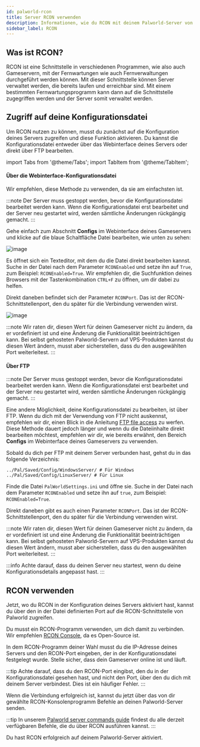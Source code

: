 ```yaml
---
id: palworld-rcon
title: Server RCON verwenden
description: Informationen, wie du RCON mit deinem Palworld-Server von ZAP-Hosting verwendest, um deinen Server zu verwalten - ZAP-Hosting.com Dokumentation
sidebar_label: RCON
---
```


## Was ist RCON?

RCON ist eine Schnittstelle in verschiedenen Programmen, wie also auch Gameservern, mit der Fernwartungen wie auch Fernverwaltungen durchgeführt werden können. Mit dieser Schnittstelle können Server verwaltet werden, die bereits laufen und erreichbar sind. Mit einem bestimmten Fernwartungsprogramm kann dann auf die Schnittstelle zugegriffen werden und der Server somit verwaltet werden.

## Zugriff auf deine Konfigurationsdatei

Um RCON nutzen zu können, musst du zunächst auf die Konfiguration deines Servers zugreifen und diese Funktion aktivieren. Du kannst die Konfigurationsdatei entweder über das Webinterface deines Servers oder direkt über FTP bearbeiten.

import Tabs from '@theme/Tabs';
import TabItem from '@theme/TabItem';

<Tabs>
<TabItem value="configs" label="Über die WI-Konfigurationsdatei">

#### Über die Webinterface-Konfigurationsdatei

Wir empfehlen, diese Methode zu verwenden, da sie am einfachsten ist. 

:::note
Der Server muss gestoppt werden, bevor die Konfigurationsdatei bearbeitet werden kann. Wenn die Konfigurationsdatei erst bearbeitet und der Server neu gestartet wird, werden sämtliche Änderungen rückgängig gemacht.
:::

Gehe einfach zum Abschnitt **Configs** im Webinterface deines Gameservers und klicke auf die blaue Schaltfläche Datei bearbeiten, wie unten zu sehen:

![image](https://github.com/zaphosting/docs/assets/42719082/53c8acad-7347-4c3e-85bf-5ae0ad423fc6)

Es öffnet sich ein Texteditor, mit dem du die Datei direkt bearbeiten kannst. Suche in der Datei nach dem Parameter `RCONEnabled` und setze ihn auf `True`, zum Beispiel: `RCONEnabled=True`. Wir empfehlen dir, die Suchfunktion deines Browsers mit der Tastenkombination `CTRL+F` zu öffnen, um dir dabei zu helfen.

Direkt daneben befindet sich der Parameter `RCONPort`. Das ist der RCON-Schnittstellenport, den du später für die Verbindung verwenden wirst.

![image](https://github.com/zaphosting/docs/assets/42719082/40dbb8ae-a75d-47b9-96d5-3af0519b62ac)

:::note
Wir raten dir, diesen Wert für deinen Gameserver nicht zu ändern, da er vordefiniert ist und eine Änderung die Funktionalität beeinträchtigen kann. Bei selbst gehosteten Palworld-Servern auf VPS-Produkten kannst du diesen Wert ändern, musst aber sicherstellen, dass du den ausgewählten Port weiterleitest.
:::

</TabItem>

<TabItem value="ftp" label="Via FTP">

#### Über FTP

:::note
Der Server muss gestoppt werden, bevor die Konfigurationsdatei bearbeitet werden kann. Wenn die Konfigurationsdatei erst bearbeitet und der Server neu gestartet wird, werden sämtliche Änderungen rückgängig gemacht.
:::

Eine andere Möglichkeit, deine Konfigurationsdatei zu bearbeiten, ist über FTP. Wenn du dich mit der Verwendung von FTP nicht auskennst, empfehlen wir dir, einen Blick in die Anleitung [FTP file access](gameserver-ftpaccess.md) zu werfen. Diese Methode dauert jedoch länger und wenn du die Dateiinhalte direkt bearbeiten möchtest, empfehlen wir dir, wie bereits erwähnt, den Bereich **Configs** im Webinterface deines Gameservers zu verwenden.

Sobald du dich per FTP mit deinem Server verbunden hast, gehst du in das folgende Verzeichnis:
```
../Pal/Saved/Config/WindowsServer/ # Für Windows
../Pal/Saved/Config/LinuxServer/ # Für Linux
```

Finde die Datei `PalWorldSettings.ini` und öffne sie. Suche in der Datei nach dem Parameter `RCONEnabled` und setze ihn auf `true`, zum Beispiel: `RCONEnabled=True`.

Direkt daneben gibt es auch einen Parameter `RCONPort`. Das ist der RCON-Schnittstellenport, den du später für die Verbindung verwenden wirst.

:::note
Wir raten dir, diesen Wert für deinen Gameserver nicht zu ändern, da er vordefiniert ist und eine Änderung die Funktionalität beeinträchtigen kann. Bei selbst gehosteten Palworld-Servern auf VPS-Produkten kannst du diesen Wert ändern, musst aber sicherstellen, dass du den ausgewählten Port weiterleitest.
:::

</TabItem>
</Tabs>

:::info
Achte darauf, dass du deinen Server neu startest, wenn du deine Konfigurationsdetails angepasst hast.
:::

## RCON verwenden

Jetzt, wo du RCON in der Konfiguration deines Servers aktiviert hast, kannst du über den in der Datei definierten Port auf die RCON-Schnittstelle von Palworld zugreifen.

Du musst ein RCON-Programm verwenden, um dich damit zu verbinden. Wir empfehlen [RCON Console](https://sourceforge.net/projects/rconconsole/), da es Open-Source ist.

In dem RCON-Programm deiner Wahl musst du die IP-Adresse deines Servers und den RCON-Port eingeben, der in der Konfigurationsdatei festgelegt wurde. Stelle sicher, dass dein Gameserver online ist und läuft.

:::tip
Achte darauf, dass du den RCON-Port eingibst, den du in der Konfigurationsdatei gesehen hast, und nicht den Port, über den du dich mit deinem Server verbindest. Dies ist ein häufiger Fehler.
:::

Wenn die Verbindung erfolgreich ist, kannst du jetzt über das von dir gewählte RCON-Konsolenprogramm Befehle an deinen Palworld-Server senden. 

:::tip
In unserem [Palworld server commands guide](palworld-server-commands.md) findest du alle derzeit verfügbaren Befehle, die du über RCON ausführen kannst.
:::

Du hast RCON erfolgreich auf deinem Palworld-Server aktiviert.